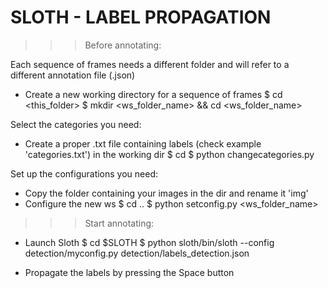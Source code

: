SLOTH - LABEL PROPAGATION
=========================

>>> Before annotating:

Each sequence of frames needs a different folder and will refer to a different annotation file (.json)
+ Create a new working directory for a sequence of frames
$ cd <this_folder>
$ mkdir <ws_folder_name> && cd <ws_folder_name>

Select the categories you need:
+ Create a proper .txt file containing labels (check example 'categories.txt') in the working dir
$ cd <this-folder>
$ python changecategories.py <label-file-name>

Set up the configurations you need:
+ Copy the folder containing your images in the dir and rename it 'img'
+ Configure the new ws
$ cd ..
$ python setconfig.py <ws_folder_name>

>>> Start annotating:

+ Launch Sloth
$ cd $SLOTH
$ python sloth/bin/sloth --config detection/myconfig.py detection/labels_detection.json

+ Propagate the labels by pressing the Space button




